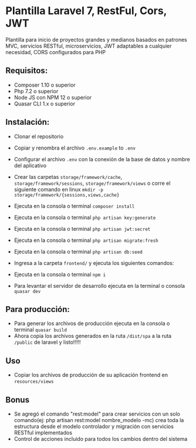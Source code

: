 # Plantilla Laravel 7, RestFul, Cors, JWT
Plantilla para inicio de proyectos grandes y medianos basados en patrones MVC, servicios RESTful, microservicios, JWT adaptables a cualquier necesidad, CORS configurados para PHP

## Requisitos:
* Composer 1.10 o superior
* Php 7.2 o superior
* Node JS con NPM 12 o superior
* Quasar CLI 1.x o superior

## Instalación:
* Clonar el repositorio
* Copiar y renombra el archivo `.env.example` to `.env`
* Configurar el archivo `.env` con la conexión de la base de datos y nombre del aplicativo
* Crear las carpetas `storage/framework/cache`, `storage/framework/sessions`, `storage/framework/views` o corre el siguiente comando en linux `mkdir -p storage/framework/{sessions,views,cache}`
* Ejecuta en la consola o terminal `composer install`
* Ejecuta en la consola o terminal `php artisan key:generate`
* Ejecuta en la consola o terminal `php artisan jwt:secret`
* Ejecuta en la consola o terminal `php artisan migrate:fresh`
* Ejecuta en la consola o terminal `php artisan db:seed`

* Ingresa a la carpeta `frontend/` y ejecuta los siguientes comandos:
* Ejecuta en la consola o terminal `npm i`
* Para levantar el servidor de desarrollo ejecuta en la terminal o consola `quasar dev`

## Para producción:
* Para generar los archivos de producción ejecuta en la consola o terminal `quasar build`
* Ahora copia los archivos generados en la ruta `/dist/spa` a la ruta `/public` de laravel y listo!!!!!

## Uso
* Copiar los archivos de producción de su aplicación frontend en `resources/views`

## Bonus
* Se agregó el comando "rest:model" para crear servicios con un solo comando(ej: php artisan rest:model nombre_modelo -mc) crea toda la estructura desde el modelo controlador y migración con servicios RESTful implementados
* Control de acciones incluído para todos los cambios dentro del sistema